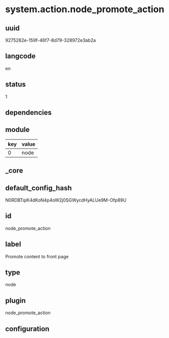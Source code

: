 # system.action.node_promote_action

## uuid
9275282e-159f-46f7-8d79-328972e3ab2a

## langcode
en

## status
1

## dependencies

## module
|key|value|
|-|-|
|0|node|


## _core

## default_config_hash
N0RDBTqiK4dKoN4p4oW2j0SGWycdHyALUe9M-Ofp89U

## id
node_promote_action

## label
Promote content to front page

## type
node

## plugin
node_promote_action

## configuration

